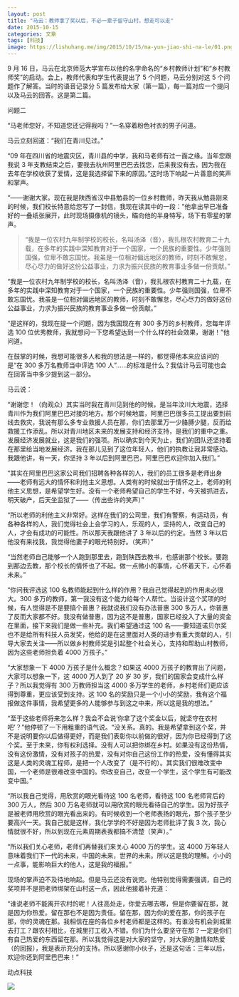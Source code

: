 ```yaml
---
layout: post
title: "马云：教师拿了奖以后，不必一辈子留守山村，想走可以走"
date: 2015-10-15
categories: 文章
tags: [科技]
image: https://lishuhang.me/img/2015/10/15/ma-yun-jiao-shi-na-le/01.png
---
```


9 月 16 日，马云在北京师范大学宣布以他的名字命名的“乡村教师计划”和“乡村教师奖”的启动。会上，教师代表和学生代表提出了 5 个问题，马云分别对这 5 个问题作了解答。当时的语音记录分 5 篇发布给大家（第一篇），每一篇对应一个提问以及马云的回答。这是第二篇。

问题二

“马老师您好，不知道您还记得我吗？”一名穿着粉色衬衣的男子问道。

马云立刻回道：“我们在青川见过。”

“09 年在四川省的地震灾区，青川县的中学，我和马老师有过一面之缘。当年您跟我说 3 年支教结束之后，要我去杭州阿里巴巴去找您，后来我没有去，因为我在去年在学校收获了爱情，这是我选择留下来的原因。”这时场下响起一片善意的笑声和掌声。

“——谢谢大家。现在我是陕西省汉中县勉县的一位乡村教师，昨天我从勉县刚来的时候，我们校长特意给您写了一封信，我现在读其中的一段：”他拿出早已准备好的一叠纸张展开，此时现场摄像机的镜头，瞄向他的半身特写，场下有零星的掌声。

> “我是一位农村九年制学校的校长，名叫汤泽（音），我扎根农村教育二十九载，在多年的实践中深知教育对于一个国家，一个民族的重要性。少年强则国强，位卑不敢忘国忧。我虽是一位相对偏远地区的教师，时刻不敢懈怠，尽心尽力的做好这份公益事业，力求为振兴民族的教育事业多做一份贡献。”

“我是一位农村九年制学校的校长，名叫汤泽（音），我扎根农村教育二十九载，在多年的实践中深知教育对于一个国家，一个民族的重要性。少年强则国强，位卑不敢忘国忧。我虽是一位相对偏远地区的教师，时刻不敢懈怠，尽心尽力的做好这份公益事业，力求为振兴民族的教育事业多做一份贡献。”

“是这样的，我现在提一个问题，因为我国现在有 300 多万的乡村教师，您每年评选 100 位优秀教师，我就想问一下您希望达到一个什么样的社会效果，谢谢！”他问道。

在鼓掌的时候，我想可能很多人和我的想法是一样的，都觉得他本来应该问的是“在 300 多万名教师当中评选 100 人”……的标准是什么？我估计马云可能也会在回答当中多少提到这一部分。

马云说：

“谢谢您！（向观众）其实当时我在青川见到他的时候，是当年汶川大地震，选择青川作为我们阿里巴巴对接的地方。那个时候地震，阿里巴巴很多员工提出要到前线去救灾，我说有那么多专业救援人员在那，你们去那里万一少胳膊少腿，反而给救援工作添乱。所以对青川地区未来的发展支持和经济支持，是我们的重中之重。发展经济发展就业，这是我们的强项。所以确实到今天为止，我们的团队还坚持着在那里给当地发展经济。我在那儿见到了这位年轻人，他们的执教让我非常感动。我跟他讲，有一天，你坚持 3 年以后到阿里巴巴，阿里巴巴欢迎你加入我们。”

“其实在阿里巴巴这家公司我们招聘各种各样的人，我们的员工很多是老师出身——老师有远大的情怀和利他主义思想。人类有的时候就出于情怀之上，老师的利他主义思想，是希望学生好。没有一个老师希望自己的学生不好，今天被抓进去，明天破产，后天坐监狱了——（传出些许的笑声）”

“所以老师的利他主义非常好。这样在我们的公司里，我们有警察，有运动员，有各种各样的人，我们觉得社会上会学习的人，乐观的人，坚持的人，改变自己的人，才会有成功的可能性。所以那天我跟他讲了 3 年以后的约定。当然 3 年以后他没有来找我，我觉得他妻子的眼光特别好。（笑声）”

“当然老师自己能够一个人跑到那里去，跑到陕西去教书，也感谢那个校长。要跑到那边去教，那个校长的情怀也了不起。做一点微小的事情，心怀着天下，心怀着未来。”

“你问我评选这 100 名教师能起到什么样的作用？我自己觉得起到的作用未必很大。300 多万的教师，第一我没有这个能力给每个人帮忙。当设计这个奖项的时候，有人觉得是不是要搞个普惠？我就说我们没有办法普惠 300 多万人，你普惠了反而大家都不好。我没有做普惠，因为这不是普惠，国家已经投入了大量的资金在里面，接下来我们是做一些补充。我们希望通过这 100 名——要知道诺贝尔奖也不是给所有科技人员发奖，他给的是在这里面对人类的进步有重大贡献的人，引导大家去关注——所以做乡村教师奖是引起整个社会关心，支持和帮助山村教师，因为这些老师担负着 4000 万孩子。”

“大家想象一下 4000 万孩子是什么概念？如果这 4000 万孩子的教育出了问题，大家可以想象一下，这 4000 万人到了 20 岁 30 岁，我们的国家会变成什么样子？所以我觉得有 300 万教师担当这 4000 多万学生的老师，乡村老师们更应该得到尊重，更应该受到支持。这 100 名的奖励只是一个小小的奖励，我有这个福报做这件事情，我希望更多的人能够参与到这之中来，所以这是我的想法。”

“至于这些老师将来怎么样？我会不会说‘你拿了这个奖金以后，就坚守在农村吧’？”他停顿了一下用粗重的语气说。“没关系。真的。我是希望拿到这个奖，并不是说明要你以后做得更好，而是我们表彰你以前做的很好，因为你已经得到了这个奖。至于未来，你有权利选择。没有人可以把你绑在乡村。如果没有这份热情，没有这份激情，没有对孩子的热爱，没有对你自己这份工作的热爱，没有懂得其实这是人类的灵魂工程师，是把一个人改变了（是不行的）。其实我们很难改变中国，一个老师是很难改变中国的。你改变自己，改变一个学生，这个学生有可能改变中国。”

“所以我自己觉得，用欣赏的眼光看待这 100 名老师，看待这 100 名老师背后的 300 万人，然后 300 万名老师就可以用欣赏的眼光看待自己的学生。因为好孩子是被老师用欣赏的眼光看出来的。有时候收到一个老师表扬的眼光，那个孩子至少要高兴一天。我自己就是这样，我化学学的不好是因为老师批评了我 3 次，我心情就很不好，所以到现在元素周期表我都搞不清楚（笑声）。”

“所以我们关心老师，老师们再替我们来关心 4000 万的学生。这 4000 万年轻人意味着我们下一代的未来，中国的未来，世界的未来。所以这是我的理解。小小的一点事，能影响巨大的他人，这是我的福报。”

现场的掌声迫不及待地响起。但是马云还没有说完。他特别觉得需要强调，自己的奖项并不是把老师绑架在山村这一点，因此他接着补充道：

“谁说老师不能离开农村的呢！人往高处走，你爱去哪去哪，但是你要留在那，就是因为你热爱。留在那也不是因为责任。留在那，因为你的爱在那，你的孩子在那，你的灵魂在那。我相信在座的各位乡村老师都是这样的。有谁没有机会到城里去打工？跟农村相比，在城里打工收入不错。你们为什么要坚守在那？一定是你们有自己热爱的东西留在那。所以我觉得这是对大家的坚守，对大家的激情和热爱（的回报），我是表示充分的支持。所以感谢你小伙子，还是这句话：三年以后，欢迎你还到阿里巴巴来！”

动点科技

![](http://mmbiz.qpic.cn/mmbiz/AdRKyBVLoHLONVHN1GMqYOVgtPdMDfcicX9ZYnmEiagtic7Pib2JQY9mk2AcoyWQKQs2HuwdpLASusYupVG7dpIUJQ/0?wx_fmt=gif)